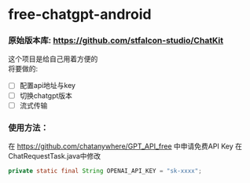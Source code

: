 # free-chatgpt-android
### 原始版本库: https://github.com/stfalcon-studio/ChatKit
这个项目是给自己用着方便的  
将要做的:
- [ ] 配置api地址与key
- [ ] 切换chatgpt版本
- [ ] 流式传输

### 使用方法：
在 https://github.com/chatanywhere/GPT_API_free 中申请免费API Key
在ChatRequestTask.java中修改
``` java
private static final String OPENAI_API_KEY = "sk-xxxx";
```


